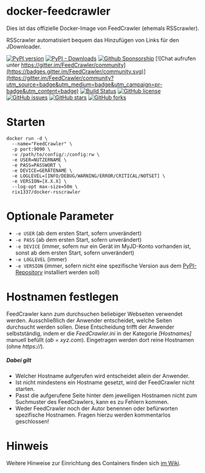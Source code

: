 # docker-feedcrawler

Dies ist das offizielle Docker-Image von FeedCrawler (ehemals RSScrawler).

RSScrawler automatisiert bequem das Hinzufügen von Links für den JDownloader.

[![PyPI version](https://badge.fury.io/py/feedcrawler.svg)](https://badge.fury.io/py/feedcrawler)
[![PyPI - Downloads](https://img.shields.io/pypi/dm/feedcrawler)](https://github.com/rix1337/FeedCrawler/releases)
[![Github Sponsorship](https://img.shields.io/badge/support-me-red.svg)](https://github.com/users/rix1337/sponsorship)
[![Chat aufrufen unter https://gitter.im/FeedCrawler/community](https://badges.gitter.im/FeedCrawler/community.svg)](https://gitter.im/FeedCrawler/community?utm_source=badge&utm_medium=badge&utm_campaign=pr-badge&utm_content=badge)
[![Build Status](https://travis-ci.com/rix1337/FeedCrawler.svg?branch=master)](https://travis-ci.com/rix1337/FeedCrawler)
[![GitHub license](https://img.shields.io/github/license/rix1337/FeedCrawler.svg)](https://github.com/rix1337/FeedCrawler/blob/master/LICENSE.md)
[![GitHub issues](https://img.shields.io/github/issues/rix1337/FeedCrawler.svg)](https://github.com/rix1337/FeedCrawler/issues)
[![GitHub stars](https://img.shields.io/github/stars/rix1337/FeedCrawler.svg)](https://github.com/rix1337/FeedCrawler/stargazers)
[![GitHub forks](https://img.shields.io/github/forks/rix1337/FeedCrawler.svg)](https://github.com/rix1337/FeedCrawler/network)


# Starten

```
docker run -d \
  --name="FeedCrawler" \
  -p port:9090 \
  -v /path/to/config/:/config:rw \
  -e USER=NUTZERNAME \ 
  -e PASS=PASSWORT \
  -e DEVICE=GERÄTENAME \
  -e LOGLEVEL=[INFO/DEBUG/WARNING/ERROR/CRITICAL/NOTSET] \
  -e VERSION=[X.X.X] \
  --log-opt max-size=50m \
  rix1337/docker-rsscrawler
  ```

# Optionale Parameter
 - `-e USER` (ab dem ersten Start, sofern unverändert)
 - `-e PASS` (ab dem ersten Start, sofern unverändert)
 - `-e DEVICE` (immer, sofern nur ein Gerät im MyJD-Konto vorhanden ist, sonst ab dem ersten Start, sofern unverändert)
 - `-e LOGLEVEL` (immer)
 - `-e VERSION` (immer, sofern nicht eine spezifische Version aus dem [PyPI-Repository](https://pypi.org/project/feedcrawler/#history) installiert werden soll)
 
# Hostnamen festlegen

FeedCrawler kann zum durchsuchen beliebiger Webseiten verwendet werden. Ausschließlich der Anwender entscheidet, welche Seiten durchsucht werden sollen.
Diese Entscheidung trifft der Anwender selbstständig, indem er die _FeedCrawler.ini_ in der Kategorie _[Hostnames]_ manuell befüllt (_ab = xyz.com_).
Eingetragen werden dort reine Hostnamen (ohne _https://_).

##### Dabei gilt
* Welcher Hostname aufgerufen wird entscheidet allein der Anwender.
* Ist nicht mindestens ein Hostname gesetzt, wird der FeedCrawler nicht starten.
* Passt die aufgerufene Seite hinter dem jeweiligen Hostnamen nicht zum Suchmuster des FeedCrawlers, kann es zu Fehlern kommen.
* Weder FeedCrawler noch der Autor benennen oder befürworten spezifische Hostnamen. Fragen hierzu werden kommentarlos geschlossen!

# Hinweis

Weitere Hinweise zur Einrichtung des Containers finden sich [im Wiki](https://github.com/rix1337/FeedCrawler/wiki/1.1-Installation-(Docker)).
